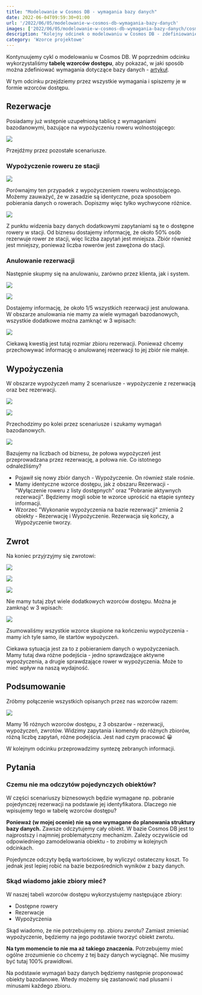 ```yaml
---
title: "Modelowanie w Cosmos DB - wymagania bazy danych"
date: 2022-06-04T09:59:30+01:00
url: '/2022/06/05/modelowanie-w-cosmos-db-wymagania-bazy-danych'
images: ['2022/06/05/modelowanie-w-cosmos-db-wymagania-bazy-danych/cosmos-modeling.jpg']
description: "Kolejny odcinek o modelowaniu w Cosmos DB - zdefiniowanie wymagań bazy danych"
category: 'Wzorce projektowe'
---
```


Kontynuujemy cykl o modelowaniu w Cosmos DB. W poprzednim odcinku wykorzystaliśmy **tabelę wzorców dostępu**, aby pokazać, w jaki sposób można zdefiniować wymagania dotyczące bazy danych - [artykuł](/2022/04/17/modelowanie-w-cosmos-db-wzorce-dostepu/).

W tym odcinku przejdziemy przez wszystkie wymagania i spiszemy je w formie wzorców dostępu. 

## Rezerwacje

Posiadamy już wstępnie uzupełnioną tablicę z wymaganiami bazodanowymi, bazujące na wypożyczeniu roweru wolnostojącego:

[![](tabela-wzorcow-dostepu-with-data.jpg)](tabela-wzorcow-dostepu-with-data.jpg)

Przejdźmy przez pozostałe scenariusze.

### Wypożyczenie roweru ze stacji

[![](station.jpg)](station.jpg)

Porównajmy ten przypadek z wypożyczeniem roweru wolnostojącego. Możemy zauważyć, że w zasadzie są identyczne, poza sposobem pobierania danych o rowerach. Dopiszmy więc tylko wychwycone różnice.

[![](station-wymagania.jpg)](station-wymagania.jpg)

Z punktu widzenia bazy danych dodatkowymi zapytaniami są te o dostępne rowery w stacji. Od biznesu dostajemy informację, że około 50% osób rezerwuje rower ze stacji, więc liczba zapytań jest mniejsza. Zbiór również jest mniejszy, ponieważ liczba rowerów jest zawężona do stacji.

### Anulowanie rezerwacji

Następnie skupmy się na anulowaniu, zarówno przez klienta, jak i system.

[![](client-cancels.jpg)](client-cancels.jpg)

[![](system-cancels.jpg)](system-cancels.jpg)

Dostajemy informację, że około 1/5 wszystkich rezerwacji jest anulowana. W obszarze anulowania nie mamy za wiele wymagań bazodanowych, wszystkie dodatkowe można zamknąć w 3 wpisach:

[![](cancels-wymagania.jpg)](cancels-wymagania.jpg)

Ciekawą kwestią jest tutaj rozmiar zbioru rezerwacji. Ponieważ chcemy przechowywać informację o anulowanej rezerwacji to jej zbiór nie maleje.

## Wypożyczenia

W obszarze wypożyczeń mamy 2 scenariusze - wypożyczenie z rezerwacją oraz bez rezerwacji.

[![](rent-with-bike.jpg)](rent-with-bike.jpg)

[![](rent-without-bike.jpg)](rent-without-bike.jpg)

Przechodzimy po kolei przez scenariusze i szukamy wymagań bazodanowych.

[![](rent-wymagania.jpg)](rent-wymagania.jpg)

Bazujemy na liczbach od biznesu, że połowa wypożyczeń jest przeprowadzana przez rezerwację, a połowa nie. Co istotnego odnaleźliśmy?

- Pojawił się nowy zbiór danych - Wypożyczenie. On również stale rośnie.
- Mamy identyczne wzorce dostępu, jak z obszaru Rezerwacji - "Wyłączenie roweru z listy dostępnych" oraz "Pobranie aktywnych rezerwacji". Będziemy mogli sobie te wzorce uprościć na etapie syntezy informacji.
- Wzorzec "Wykonanie wypożyczenia na bazie rezerwacji" zmienia 2 obiekty - Rezerwację i Wypożyczenie. Rezerwacja się kończy, a Wypożyczenie tworzy.

## Zwrot

Na koniec przyjrzyjmy się zwrotowi:

[![](return-outside-station.jpg)](return-outside-station.jpg)

[![](return-to-station.jpg)](return-to-station.jpg)

[![](automatic-stop.jpg)](automatic-stop.jpg)

Nie mamy tutaj zbyt wiele dodatkowych wzorców dostępu. Można je zamknąć w 3 wpisach:

[![](return-wymagania.jpg)](return-wymagania.jpg)

Zsumowaliśmy wszystkie wzorce skupione na kończeniu wypożyczenia - mamy ich tyle samo, ile startów wypożyczeń.

Ciekawa sytuacja jest za to z pobieraniem danych o wypożyczeniach. Mamy tutaj dwa różne podejścia - jedno sprawdzające aktywne wypożyczenia, a drugie sprawdzające rower w wypożyczenia. Może to mieć wpływ na naszą wydajność.

## Podsumowanie

Zróbmy połączenie wszystkich opisanych przez nas wzorców razem:

[![](wymagania-bazodanowe.jpg)](wymagania-bazodanowe.jpg)

Mamy 16 różnych wzorców dostępu, z 3 obszarów - rezerwacji, wypożyczeń, zwrotów. Widzimy zapytania i komendy do różnych zbiorów, różną liczbę zapytań, różne podejścia. Jest nad czym pracować 😀

W kolejnym odcinku przeprowadzimy syntezę zebranych informacji.

## Pytania

### Czemu nie ma odczytów pojedynczych obiektów?

W części scenariuszy biznesowych będzie wymagane np. pobranie pojedynczej rezerwacji na podstawie jej identyfikatora. Dlaczego nie wpisujemy tego w tabelę wzorców dostępu?

**Ponieważ (w mojej ocenie) nie są one wymagane do planowania struktury bazy danych.** Zawsze odczytujemy cały obiekt. W bazie Cosmos DB jest to najprostszy i najmniej problematyczny mechanizm. Zależy oczywiście od odpowiedniego zamodelowania obiektu - to zrobimy w kolejnych odcinkach.

Pojedyncze odczyty będą wartościowe, by wyliczyć ostateczny koszt. To jednak jest lepiej robić na bazie bezpośrednich wyników z bazy danych.

### Skąd wiadomo jakie zbiory mieć?

W naszej tabeli wzorców dostępu wykorzystujemy następujące zbiory:

- Dostępne rowery
- Rezerwacje
- Wypożyczenia

Skąd wiadomo, że nie potrzebujemy np. zbioru zwrotu? Zamiast zmieniać wypożyczenie, będziemy na jego podstawie tworzyć obiekt zwrotu.

**Na tym momencie to nie ma aż takiego znaczenia.** Potrzebujemy mieć ogólne zrozumienie co chcemy z tej bazy danych wyciągnąć. Nie musimy być tutaj 100% prawidłowi.

Na podstawie wymagań bazy danych będziemy następnie proponować obiekty bazodanowe. Wtedy możemy się zastanowić nad plusami i minusami każdego zbioru.